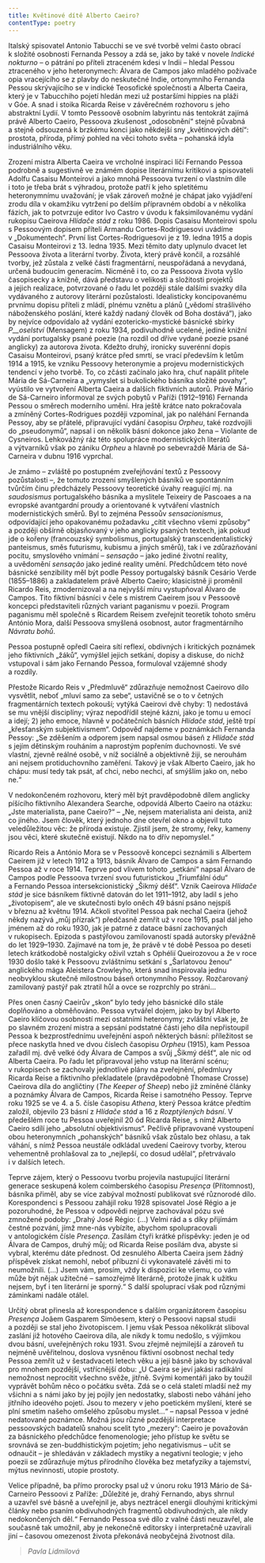 ```yaml
---
title: Květinové dítě Alberto Caeiro?
contentType: poetry
---
```


<section>

Italský spisovatel Antonio Tabucchi se ve své tvorbě velmi často obrací k složité osobnosti Fernanda Pessoy a zdá se, jako by také v novele _Indické nokturno_ – o pátrání po příteli ztraceném kdesi v Indii – hledal Pessou ztraceného v jeho heteronymech: Álvara de Campos jako mladého poživače opia vracejícího se z plavby do neskutečné Indie, ortonymního Fernanda Pessou skrývajícího se v indické Teosofické společnosti a Alberta Caeira, který je v Tabucchiho pojetí hledán mezi už postaršími hippies na pláži v Góe. A snad i stoika Ricarda Reise v závěrečném rozhovoru s jeho abstraktní Lydií. V tomto Pessoově osobním labyrintu nás tentokrát zajímá právě Alberto Caeiro, Pessoova zkušenost „odosobnění“ stejně půvabná a stejně odsouzená k brzkému konci jako někdejší sny „květinových dětí“: prostota, příroda, přímý pohled na věci tohoto světa – pohanská idyla industriálního věku.

Zrození mistra Alberta Caeira ve vrcholné inspiraci líčí Fernando Pessoa podrobně a sugestivně ve známém dopise literárnímu kritikovi a spisovateli Adolfu Casaisu Monteirovi a jako mnohá Pessoova tvrzení o vlastním díle i toto je třeba brát s výhradou, protože patří k jeho spletitému heteronymnímu uvažování; je však zároveň možné je chápat jako vyjádření zrodu díla v okamžiku vytržení po delším přípravném období a v několika fázích, jak to potvrzuje editor Ivo Castro v úvodu k faksimilovanému vydání rukopisu Caeirova _Hlídače stád_ z roku 1986. Dopis Casaisu Monteirovi spolu s Pessoovým dopisem příteli Armandu Cortes-Rodriguesovi uvádíme v „Dokumentech“. První list Cortes-Rodriguesovi je z 19. ledna 1915 a dopis Casaisu Monteirovi z 13. ledna 1935. Mezi těmito daty uplynulo dvacet let Pessoova života a literární tvorby. Života, který právě končil, a rozsáhlé tvorby, jež zůstala z velké části fragmentární, neuspořádaná a nevydaná, určená budoucím generacím. Nicméně i to, co za Pessoova života vyšlo časopisecky a knižně, dává představu o velikosti a složitosti projektů a jejich realizace, potvrzované o řadu let později stále dalšími svazky díla vydávaného z autorovy literární pozůstalosti. Idealisticky koncipovanému prvnímu dopisu příteli z mládí, plnému vznětu a plánů („vědomí strašlivého náboženského poslání, které každý nadaný člověk od Boha dostává“), jako by nejvíce odpovídalo až vydání ezotericko-mystické básnické sbírky _P__oselství_ (Mensagem) z roku 1934, podivuhodně ucelené, jediné knižní vydání portugalsky psané poezie (na rozdíl od dříve vydané poezie psané anglicky) za autorova života. Kdežto druhý, ironicky suverénní dopis Casaisu Monteirovi, psaný krátce před smrtí, se vrací především k letům 1914 a 1915, ke vzniku Pessoovy heteronymie a projevu modernistických tendencí v jeho tvorbě. To, co zčásti začínalo jako hra, chuť napálit přítele Mária de Sá-Carneira a „vymyslet si bukolického básníka složité povahy“, vyústilo ve vytvoření Alberta Caeira a dalších fiktivních autorů. Právě Mário de Sá-Carneiro informoval ze svých pobytů v Paříži (1912–1916) Fernanda Pessou o směrech moderního umění. Hra ještě krátce nato pokračovala a zmíněný Cortes-Rodrigues později vzpomínal, jak po naléhání Fernanda Pessoy, aby se přátelé, připravující vydání časopisu _Orpheu_, také rozdvojili do „pseudonymů“, napsal i on několik básní dokonce jako žena – Violante de Cysneiros. Lehkovážný ráz této spolupráce modernistických literátů a výtvarníků však po zániku _Orpheu_ a hlavně po sebevraždě Mária de Sá-Carneira v dubnu 1916 vyprchal.

Je známo – zvláště po postupném zveřejňování textů z Pessoovy pozůstalosti –, že tomuto zrození smyšlených básníků ve spontánním tvůrčím činu předcházely Pessoovy teoretické úvahy reagující mj. na _saudosismus_ portugalského básníka a myslitele Teixeiry de Pascoaes a na evropské avantgardní proudy a orientované k vytváření vlastních modernistických směrů. Byl to zejména Pessoův _sensacionismus_, odpovídající jeho opakovanému požadavku „cítit všechno všemi způsoby“ a později obšírně objasňovaný v jeho anglicky psaných textech, jak pokud jde o kořeny (francouzský symbolismus, portugalský transcendentalistický panteismus, směs futurismu, kubismu a jiných směrů), tak i ve zdůrazňování pocitu, smyslového vnímání – _sensação_ – jako jediné životní reality, a uvědomění _sensação_ jako jediné reality umění. Předchůdcem této nové básnické senzibility měl být podle Pessoy portugalský básník Cesário Verde (1855–1886) a zakladatelem právě Alberto Caeiro; klasicistně ji proměnil Ricardo Reis, zmodernizoval a na nejvyšší míru vystupňoval Álvaro de Campos. Tito fiktivní básníci v čele s mistrem Caeirem jsou v Pessoově koncepci představiteli různých variant paganismu v poezii. Program paganismu měl společně s Ricardem Reisem zveřejnit teoretik tohoto směru António Mora, další Pessoova smyšlená osobnost, autor fragmentárního _Návratu bohů_.

Pessoa postupně opředl Caeira sítí reflexí, obdivných i kritických poznámek jeho fiktivních „žáků“, vymýšlel jejich setkání, dopisy a diskuse, do nichž vstupoval i sám jako Fernando Pessoa, formuloval vzájemné shody a rozdíly.

Přestože Ricardo Reis v „Předmluvě“ zdůrazňuje nemožnost Caeirovo dílo vysvětlit, neboť „mluví samo za sebe“, ustavičně se o to v četných fragmentárních textech pokouší; vytýká Caeirovi dvě chyby: 1) nedostává se mu vnější disciplíny; výraz nepodřídil stejné kázni, jako je tomu u emocí a idejí; 2) jeho emoce, hlavně v počátečních básních _Hlídače stád_, ještě trpí „křesťanským subjektivismem“. Odpověď najdeme v poznámkách Fernanda Pessoy: „Se zděšením a odporem jsem napsal osmou báseň z _Hlídače stád_ s jejím dětinským rouháním a naprostým popřením duchovnosti. Ve své vlastní, zjevně reálné osobě, v níž sociálně a objektivně žiji, se nerouhám ani nejsem protiduchovního zaměření. Takový je však Alberto Caeiro, jak ho chápu: musí tedy tak psát, ať chci, nebo nechci, ať smýšlím jako on, nebo ne.“

V nedokončeném rozhovoru, který měl být pravděpodobně dílem anglicky píšícího fiktivního Alexandera Searche, odpovídá Alberto Caeiro na otázku: „Jste materialista, pane Caeiro?“ – „Ne, nejsem materialista ani deista, aniž co jiného. Jsem člověk, který jednoho dne otevřel okno a objevil tuto veledůležitou věc: že příroda existuje. Zjistil jsem, že stromy, řeky, kameny jsou věci, které skutečně existují. Nikdo na to dřív nepomyslel.“

Ricardo Reis a António Mora se v Pessoově koncepci seznámili s Albertem Caeirem již v letech 1912 a 1913, básník Álvaro de Cam­pos a sám Fernando Pessoa až v roce 1914. Teprve pod vlivem tohoto „setkání“ napsal Álvaro de Campos podle Pessoova tvrzení svou futuristickou „Triumfální ódu“ a Fernando Pessoa intersekcionistický „Šikmý déšť“. Vznik Caeirova _Hlídače stád_ je sice básníkem fiktivně datován do let 1911–1912, aby ladil s jeho „životopisem“, ale ve skutečnosti bylo oněch 49 básní psáno nejspíš v březnu až květnu 1914. Ačkoli stvořitel Pessoa pak nechal Caeira (jehož někdy nazývá „můj přízrak“) předčasně zemřít už v roce 1915, psal dál jeho jménem až do roku 1930, jak je patrné z datace básní zachovaných v rukopisech. Epizoda s pastýřovou zamilovaností spadá autorsky převážně do let 1929–1930. Zajímavé na tom je, že právě v té době Pessoa po deseti letech krátkodobě nostalgicky oživil vztah s Ophélií Queirozovou a že v roce 1930 došlo také k Pessoovu zvláštnímu setkání s „Šarlatovou ženou“ anglického mága Aleistera Crowleyho, která snad inspirovala jednu neobvyklou skutečně milostnou báseň ortonymního Pessoy. Rozčarovaný zamilovaný pastýř pak ztratil hůl a ovce se rozprchly po stráni…

Přes onen časný Caeirův „skon“ bylo tedy jeho básnické dílo stále doplňováno a obměňováno. Pessoa vytvářel dojem, jako by byl Alberto Caeiro klíčovou osobností mezi ostatními heteronymy; zvláštní však je, že po slavném zrození mistra a sepsání podstatné části jeho díla nepřistoupil Pessoa k bezprostřednímu uveřejnění aspoň některých básní: příležitost se přece naskytla hned ve dvou číslech časopisu _Orpheu_ (1915), kam Pessoa zařadil mj. dvě velké ódy Álvara de Campos a svůj „Šikmý déšť“, ale nic od Alberta Caeira. Po řadu let připravoval jeho vstup na literární scénu; v rukopisech se zachovaly jednotlivé plány na zveřejnění, předmluvy Ricarda Reise a fiktivního překladatele (pravděpodobně Thomase Crosse) Caeirova díla do angličtiny (_The Keeper of Sheep_) nebo již zmíněné články a poznámky Álvara de Campos, Ricarda Reise i samotného Pessoy. Teprve roku 1925 se ve 4. a 5. čísle časopisu _Athena_, který Pessoa krátce předtím založil, objevilo 23 básní z _Hlídače stád_ a 16 z _Rozptýlených básní_. V předešlém roce tu Pessoa uveřejnil 20 ód Ricarda Reise, s nímž Alberto Caeiro sdílí jeho „absolutní objektivismus“. Pečlivě připravované vystoupení obou heteronymních „pohanských“ básníků však zůstalo bez ohlasu, a tak váhání, s nímž Pessoa neustále odkládal uvedení Caeirovy tvorby, kterou vehementně prohlašoval za to „nejlepší, co dosud udělal“, přetrvávalo i v dalších letech.

Teprve zájem, který o Pessoovu tvorbu projevila nastupující literární generace seskupená kolem coimberského časopisu _Presença_ (Přítomnost), básníka přiměl, aby se více zabýval možností publikovat své různorodé dílo. Korespondenci s Pessoou zahájil roku 1928 spisovatel José Régio a je pozoruhodné, že Pessoa v odpovědi nejprve zachovával pózu své zmnožené podoby: „Drahý José Régio: (…) Velmi rád a s díky přijímám čestné pozvání, jímž mne-nás vybízíte, abychom spolupracovali v antologickém čísle _Presença_. Zasílám čtyři krátké příspěvky: jeden je od Álvara de Campos, druhý můj; od Ricarda Reise posílám dva, abyste si vybral, kterému dáte přednost. Od zesnulého Alberta Caeira jsem žádný příspěvek získat nemohl, neboť příbuzní či vykonavatelé závěti mi to neumožnili. (…) Jsem vám, prosím, vždy k dispozici ke všemu, co vám může být nějak užitečné – samozřejmě literárně, protože jinak k užitku nejsem, byť i ten literární je sporný.“ S další spoluprací však pod různými záminkami nadále otálel.

Určitý obrat přinesla až korespondence s dalším organizátorem časopisu _Presença_ Joãem Gasparem Simõesem, který o Pessoovi napsal studii a později se stal jeho životopiscem. I jemu však Pessoa několikrát sliboval zaslání již hotového Caeirova díla, ale nikdy k tomu nedošlo, s výjimkou dvou básní, uveřejněných roku 1931. Svou zřejmě nejmilejší a zároveň tu nejméně uvěřitelnou, doslova vysněnou fiktivní osobnost nechal tedy Pessoa zemřít už v šestadvaceti letech věku a její básně jako by schovával pro mnohem pozdější, vstřícnější dobu: „U Caeira se jeví jakási radikální nemožnost neprocítit všechno svěže, jitřně. Svými komentáři jako by toužil vyprávět bohům něco o počátku světa. Zdá se o celá staletí mladší než my všichni a s námi jako by jej pojily jen nedostatky, slabosti nebo váhání jeho jitřního ideového pojetí. Jsou to mezery v jeho poetickém myšlení, které se plní smetím našeho omšelého způsobu myslet…“ – napsal Pessoa v jedné nedatované poznámce. Možná jsou různé pozdější interpretace pessoovských badatelů snahou scelit tyto „mezery“: Caeiro je považován za básnického předchůdce fenomenologie; jeho přístup ke světu se srovnává se zen-buddhistickým pojetím; jeho negativismus – učit se odnaučit – je shledáván v základech mystiky a negativní teologie; v jeho poezii se zdůrazňuje mýtus přírodního člověka bez metafyziky a tajemství, mýtus nevinnosti, utopie prostoty.

Velice případně, ba přímo prorocky psal už v únoru roku 1913 Mário de Sá-Carneiro Pessoovi z Paříže: „Důležité je, drahý Fernando, abys shrnul a uzavřel své básně a uveřejnil je, abys neztrácel energii dlouhými kritickými články nebo psaním obdivuhodných fragmentů obdivuhodných, ale nikdy nedokončených děl.“ Fernando Pessoa své dílo z valné části neuzavřel, ale současně tak umožnil, aby je nekonečně editorsky i interpretačně uzavírali jiní – časovou omezenost života překonává neobyčejná životnost díla.

</section>

<section>

> _Pavla Lidmilová_

</section>
